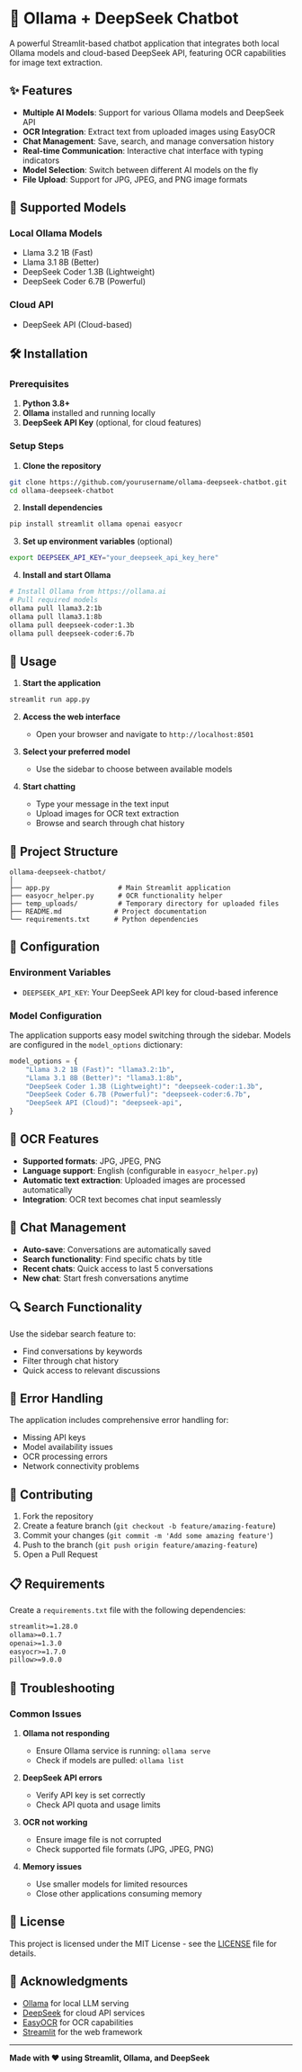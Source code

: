# 🤖 Ollama + DeepSeek Chatbot

A powerful Streamlit-based chatbot application that integrates both local Ollama models and cloud-based DeepSeek API, featuring OCR capabilities for image text extraction.

## ✨ Features

- **Multiple AI Models**: Support for various Ollama models and DeepSeek API
- **OCR Integration**: Extract text from uploaded images using EasyOCR
- **Chat Management**: Save, search, and manage conversation history
- **Real-time Communication**: Interactive chat interface with typing indicators
- **Model Selection**: Switch between different AI models on the fly
- **File Upload**: Support for JPG, JPEG, and PNG image formats

## 🚀 Supported Models

### Local Ollama Models
- Llama 3.2 1B (Fast)
- Llama 3.1 8B (Better)
- DeepSeek Coder 1.3B (Lightweight)
- DeepSeek Coder 6.7B (Powerful)

### Cloud API
- DeepSeek API (Cloud-based)

## 🛠️ Installation

### Prerequisites

1. **Python 3.8+**
2. **Ollama** installed and running locally
3. **DeepSeek API Key** (optional, for cloud features)

### Setup Steps

1. **Clone the repository**
```bash
git clone https://github.com/yourusername/ollama-deepseek-chatbot.git
cd ollama-deepseek-chatbot
```

2. **Install dependencies**
```bash
pip install streamlit ollama openai easyocr
```

3. **Set up environment variables** (optional)
```bash
export DEEPSEEK_API_KEY="your_deepseek_api_key_here"
```

4. **Install and start Ollama**
```bash
# Install Ollama from https://ollama.ai
# Pull required models
ollama pull llama3.2:1b
ollama pull llama3.1:8b
ollama pull deepseek-coder:1.3b
ollama pull deepseek-coder:6.7b
```

## 🎯 Usage

1. **Start the application**
```bash
streamlit run app.py
```
2. **Access the web interface**
   - Open your browser and navigate to `http://localhost:8501`

3. **Select your preferred model**
   - Use the sidebar to choose between available models

4. **Start chatting**
   - Type your message in the text input
   - Upload images for OCR text extraction
   - Browse and search through chat history

## 📁 Project Structure
```
ollama-deepseek-chatbot/
│
├── app.py                 # Main Streamlit application
├── easyocr_helper.py      # OCR functionality helper
├── temp_uploads/          # Temporary directory for uploaded files
├── README.md             # Project documentation
└── requirements.txt      # Python dependencies
```

## 🔧 Configuration

### Environment Variables

- `DEEPSEEK_API_KEY`: Your DeepSeek API key for cloud-based inference

### Model Configuration

The application supports easy model switching through the sidebar. Models are configured in the `model_options` dictionary:

```python
model_options = {
    "Llama 3.2 1B (Fast)": "llama3.2:1b",
    "Llama 3.1 8B (Better)": "llama3.1:8b",
    "DeepSeek Coder 1.3B (Lightweight)": "deepseek-coder:1.3b",
    "DeepSeek Coder 6.7B (Powerful)": "deepseek-coder:6.7b",
    "DeepSeek API (Cloud)": "deepseek-api",
}
```

## 📸 OCR Features

- **Supported formats**: JPG, JPEG, PNG
- **Language support**: English (configurable in `easyocr_helper.py`)
- **Automatic text extraction**: Uploaded images are processed automatically
- **Integration**: OCR text becomes chat input seamlessly

## 💾 Chat Management

- **Auto-save**: Conversations are automatically saved
- **Search functionality**: Find specific chats by title
- **Recent chats**: Quick access to last 5 conversations
- **New chat**: Start fresh conversations anytime

## 🔍 Search Functionality

Use the sidebar search feature to:
- Find conversations by keywords
- Filter through chat history
- Quick access to relevant discussions

## 🚨 Error Handling

The application includes comprehensive error handling for:
- Missing API keys
- Model availability issues
- OCR processing errors
- Network connectivity problems

## 🤝 Contributing

1. Fork the repository
2. Create a feature branch (`git checkout -b feature/amazing-feature`)
3. Commit your changes (`git commit -m 'Add some amazing feature'`)
4. Push to the branch (`git push origin feature/amazing-feature`)
5. Open a Pull Request

## 📋 Requirements

Create a `requirements.txt` file with the following dependencies:

```txt
streamlit>=1.28.0
ollama>=0.1.7
openai>=1.3.0
easyocr>=1.7.0
pillow>=9.0.0
```

## 🐛 Troubleshooting

### Common Issues

1. **Ollama not responding**
   - Ensure Ollama service is running: `ollama serve`
   - Check if models are pulled: `ollama list`

2. **DeepSeek API errors**
   - Verify API key is set correctly
   - Check API quota and usage limits

3. **OCR not working**
   - Ensure image file is not corrupted
   - Check supported file formats (JPG, JPEG, PNG)

4. **Memory issues**
   - Use smaller models for limited resources
   - Close other applications consuming memory

## 📄 License

This project is licensed under the MIT License - see the [LICENSE](LICENSE) file for details.

## 🙏 Acknowledgments

- [Ollama](https://ollama.ai/) for local LLM serving
- [DeepSeek](https://www.deepseek.com/) for cloud API services
- [EasyOCR](https://github.com/JaidedAI/EasyOCR) for OCR capabilities
- [Streamlit](https://streamlit.io/) for the web framework

---

**Made with ❤️ using Streamlit, Ollama, and DeepSeek**